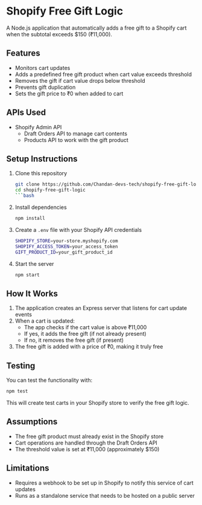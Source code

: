 # Shopify Free Gift Logic

A Node.js application that automatically adds a free gift to a Shopify cart when the subtotal exceeds $150 (₹11,000).

## Features

- Monitors cart updates
- Adds a predefined free gift product when cart value exceeds threshold
- Removes the gift if cart value drops below threshold
- Prevents gift duplication
- Sets the gift price to ₹0 when added to cart

## APIs Used

- Shopify Admin API
  - Draft Orders API to manage cart contents
  - Products API to work with the gift product

## Setup Instructions

1. Clone this repository

   ````bash
   git clone https://github.com/Chandan-devs-tech/shopify-free-gift-logic.git
   cd shopify-free-gift-logic
   ```bash

   ````

2. Install dependencies

   ```bash
   npm install
   ```

3. Create a `.env` file with your Shopify API credentials

   ```bash
   SHOPIFY_STORE=your-store.myshopify.com
   SHOPIFY_ACCESS_TOKEN=your_access_token
   GIFT_PRODUCT_ID=your_gift_product_id
   ```

4. Start the server

   ```bash
   npm start
   ```

## How It Works

1. The application creates an Express server that listens for cart update events
2. When a cart is updated:
   - The app checks if the cart value is above ₹11,000
   - If yes, it adds the free gift (if not already present)
   - If no, it removes the free gift (if present)
3. The free gift is added with a price of ₹0, making it truly free

## Testing

You can test the functionality with:

```bash
npm test
```

This will create test carts in your Shopify store to verify the free gift logic.

## Assumptions

- The free gift product must already exist in the Shopify store
- Cart operations are handled through the Draft Orders API
- The threshold value is set at ₹11,000 (approximately $150)

## Limitations

- Requires a webhook to be set up in Shopify to notify this service of cart updates
- Runs as a standalone service that needs to be hosted on a public server

